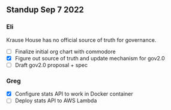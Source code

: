 ## Standup Sep 7 2022

### Eli

Krause House has no official source of truth for governance.

- [ ] Finalize initial org chart with commodore
- [x] Figure out source of truth and update mechanism for gov2.0
- [ ] Draft gov2.0 proposal + spec

### Greg

- [x] Configure stats API to work in Docker container
- [ ] Deploy stats API to AWS Lambda

